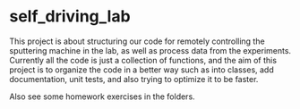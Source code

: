 # self_driving_lab
This project is about structuring our code for remotely controlling the sputtering machine in the lab, as well as process data from the experiments. 
Currently all the code is just a collection of functions, and the aim of this project is to organize the code in a better way such as into classes, 
add documentation, unit tests, and also trying to optimize it to be faster. 

Also see some homework exercises in the folders. 

